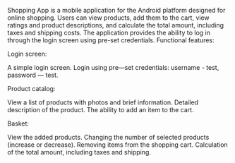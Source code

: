 Shopping App is a mobile application for the Android platform designed for online shopping. Users can view products, add them to the cart, view ratings and product descriptions, and calculate the total amount, including taxes and shipping costs. The application provides the ability to log in through the login screen using pre-set credentials.
Functional features:

Login screen:

A simple login screen.
Login using pre—set credentials: username - test, password — test.

Product catalog:

View a list of products with photos and brief information.
Detailed description of the product.
The ability to add an item to the cart.

Basket:

View the added products.
Changing the number of selected products (increase or decrease).
Removing items from the shopping cart.
Calculation of the total amount, including taxes and shipping.
